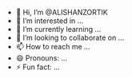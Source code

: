 - 👋 Hi, I’m @ALISHANZORTIK
- 👀 I’m interested in ...
- 🌱 I’m currently learning ...
- 💞️ I’m looking to collaborate on ...
- 📫 How to reach me ...
- 😄 Pronouns: ...
- ⚡ Fun fact: ...

<!---
ALISHANZORTIK/ALISHANZORTIK is a ✨ special ✨ repository because its `README.md` (this file) appears on your GitHub profile.
You can click the Preview link to take a look at your changes.
--->

